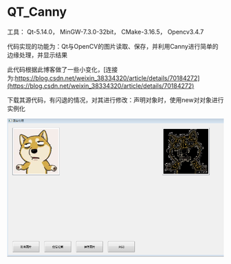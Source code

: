 # QT_Canny
工具：
Qt-5.14.0，
MinGW-7.3.0-32bit，
CMake-3.16.5，
Opencv3.4.7

代码实现的功能为：Qt与OpenCV的图片读取、保存，并利用Canny进行简单的边缘处理，并显示结果

此代码根据此博客做了一些小变化，[连接为:https://blog.csdn.net/weixin_38334320/article/details/70184272](https://blog.csdn.net/weixin_38334320/article/details/70184272)

下载其源代码，有闪退的情况，对其进行修改：声明对象时，使用new对对象进行实例化

![Image](https://github.com/yx868868/QT_Canny/blob/master/%E6%A3%80%E6%B5%8B.PNG)
